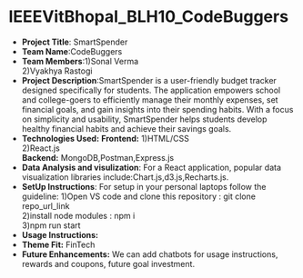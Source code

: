 # IEEEVitBhopal_BLH10_CodeBuggers
- **Project Title**: SmartSpender <br/>
- **Team Name**:CodeBuggers
- **Team Members**:1)Sonal Verma <br/>
                   2)Vyakhya Rastogi <br/>
- **Project Description**:SmartSpender is a user-friendly budget tracker designed specifically for students. The application empowers school and college-goers to efficiently manage their monthly expenses, set financial goals, and gain insights into their spending habits. With a focus on simplicity and usability, SmartSpender helps students develop healthy financial habits and achieve their savings goals. <br/>
- **Technologies Used:**
**Frontend:** 1)HTML/CSS <br/>
              2)React.js </br>
**Backend:** MongoDB,Postman,Express.js <br/>
- **Data Analysis and visulization**: For a React application, popular data visualization libraries include:Chart.js,d3.js,Recharts.js. <br/>
- **SetUp Instructions**:
            For setup in your personal laptops follow the guideline:
                     1)Open VS code and clone this repository : git clone repo_url_link </br>
                     2)install node modules : npm i  </br>
                     3)npm run start <br/>
- **Usage Instructions:**
- **Theme Fit:** FinTech <br/>
- **Future Enhancements:** We can add chatbots for usage instructions, rewards and coupons, future goal investment.
